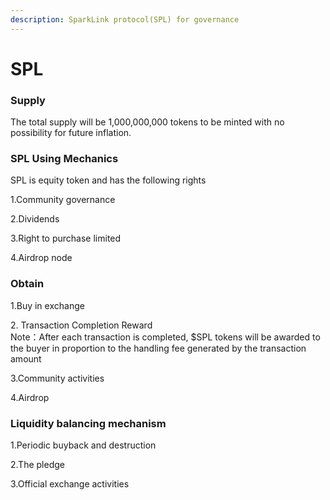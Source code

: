 ```yaml
---
description: SparkLink protocol(SPL) for governance
---
```


# SPL

### Supply

The total supply will be 1,000,000,000 tokens to be minted with no possibility for future inflation.



### SPL Using Mechanics

SPL is equity token and has the following rights

1.Community governance

2.Dividends

3.Right to purchase limited

4.Airdrop node&#x20;





### Obtain

1.Buy in exchange

2\. Transaction Completion Reward\
Note：After each transaction is completed, $SPL tokens will be awarded to the buyer in proportion to the handling fee generated by the transaction amount

3.Community activities

4.Airdrop

&#x20;

### Liquidity balancing mechanism

1.Periodic buyback and destruction

2.The pledge

3.Official exchange activities

